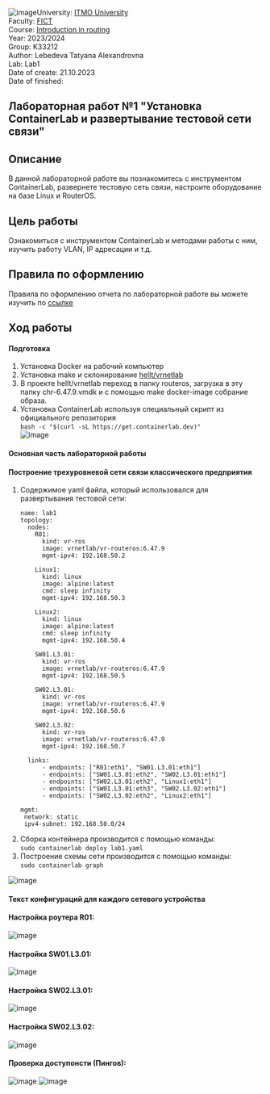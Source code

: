![image](https://github.com/tanyalebedeva/2023_2024-introduction_in_routing-k33212-lebedeva_t_a/assets/90707032/086c2f72-7b74-4eaf-86d4-ded9cda85e6b)University: [ITMO University](https://itmo.ru/ru/)  
Faculty: [FICT](https://fict.itmo.ru)     
Course: [Introduction in routing](https://github.com/itmo-ict-faculty/introduction-in-routing)     
Year: 2023/2024     
Group: K33212      
Author: Lebedeva Tatyana Alexandrovna      
Lab: Lab1       
Date of create: 21.10.2023       
Date of finished:        

## Лабораторная работ №1 "Установка ContainerLab и развертывание тестовой сети связи"   
## <a>Описание</a>   
В данной лабораторной работе вы познакомитесь с инструментом ContainerLab, развернете тестовую сеть связи, настроите оборудование на базе Linux и RouterOS.

## <a>Цель работы</a>   
Ознакомиться с инструментом ContainerLab и методами работы с ним, изучить работу VLAN, IP адресации и т.д.
## <a>Правила по оформлению</a> 
Правила по оформлению отчета по лабораторной работе вы можете изучить по <a href="https://itmo-ict-faculty.github.io/introduction-in-routing/education/labs2023_2024/reportdesign/">ссылке</a>
## <a>Ход работы</a>   
#### <a>Подготовка</a>   
1. Установка Docker на рабочий компьютер
2. Установка make и склонирование <a href="https://github.com/hellt/vrnetlab">hellt/vrnetlab</a>  
3. В проекте hellt/vrnetlab переход в папку routeros, загрузка в эту папку chr-6.47.9.vmdk и с помощью make docker-image собрание образа.
4. Установка ContainerLab используя специальный скрипт из официального репозитория       
   ```bash -c "$(curl -sL https://get.containerlab.dev)"```     
![image](https://github.com/tanyalebedeva/2023_2024-introduction_in_routing-k33212-lebedeva_t_a/assets/90707032/587d84f7-e231-428c-b02d-03a67676b791)

#### <a>Основная часть лабораторной работы</a>  
#### <a>Построение трехуровневой сети связи классического предприятия</a>  
1. Содержимое yaml файла, который использовался для развертывания тестовой сети:
    ```
    name: lab1
    topology:
      nodes:
        R01:
          kind: vr-ros
          image: vrnetlab/vr-routeros:6.47.9
          mgmt-ipv4: 192.168.50.2

        Linux1:
          kind: linux
          image: alpine:latest
          cmd: sleep infinity
          mgmt-ipv4: 192.168.50.3

        Linux2:
          kind: linux
          image: alpine:latest
          cmd: sleep infinity
          mgmt-ipv4: 192.168.50.4
      
        SW01.L3.01:
          kind: vr-ros
          image: vrnetlab/vr-routeros:6.47.9
          mgmt-ipv4: 192.168.50.5

        SW02.L3.01:
          kind: vr-ros
          image: vrnetlab/vr-routeros:6.47.9
          mgmt-ipv4: 192.168.50.6

        SW02.L3.02:
          kind: vr-ros
          image: vrnetlab/vr-routeros:6.47.9
          mgmt-ipv4: 192.168.50.7

      links:
          - endpoints: ["R01:eth1", "SW01.L3.01:eth1"]
          - endpoints: ["SW01.L3.01:eth2", "SW02.L3.01:eth1"]
          - endpoints: ["SW02.L3.01:eth2", "Linux1:eth1"]
          - endpoints: ["SW01.L3.01:eth3", "SW02.L3.02:eth1"]
          - endpoints: ["SW02.L3.02:eth2", "Linux2:eth1"]

    mgmt:
     network: static
     ipv4-subnet: 192.168.50.0/24
    ```
3. Сборка контейнера производится с помощью команды:    
   ```sudo containerlab deploy lab1.yaml```
5. Построение схемы сети производится с помощью команды:     
   ```sudo containerlab graph```

![image](https://github.com/tanyalebedeva/2023_2024-introduction_in_routing-k33212-lebedeva_t_a/assets/90707032/315932fe-de76-4dcb-acb9-1694814c7125)

#### <a>Текст конфигураций для каждого сетевого устройства</a>
#### <a>Настройка роутера R01</a>:      
![image](https://github.com/tanyalebedeva/2023_2024-introduction_in_routing-k33212-lebedeva_t_a/assets/90707032/af072327-6cb8-4397-823d-74c87b497bdc)

#### <a>Настройка SW01.L3.01</a>:    
![image](https://github.com/tanyalebedeva/2023_2024-introduction_in_routing-k33212-lebedeva_t_a/assets/90707032/f8479e1b-3d87-4b41-accb-39077b0d5c26)

#### <a>Настройка SW02.L3.01</a>:
![image](https://github.com/tanyalebedeva/2023_2024-introduction_in_routing-k33212-lebedeva_t_a/assets/90707032/dc04b734-c1c4-4e30-ae0c-1d16300284c3)

#### <a>Настройка SW02.L3.02</a>:
![image](https://github.com/tanyalebedeva/2023_2024-introduction_in_routing-k33212-lebedeva_t_a/assets/90707032/5bfff0ab-593f-4c55-a7f1-36d5f8c7a2c8)

#### <a>Проверка доступонсти (Пингов)</a>:
![image](https://github.com/tanyalebedeva/2023_2024-introduction_in_routing-k33212-lebedeva_t_a/assets/90707032/8068cf85-57c1-43cd-a72b-25f0b1f5428a)
![image](https://github.com/tanyalebedeva/2023_2024-introduction_in_routing-k33212-lebedeva_t_a/assets/90707032/ad57a3cd-34b6-44ee-889b-b11cfdb9ec30)


